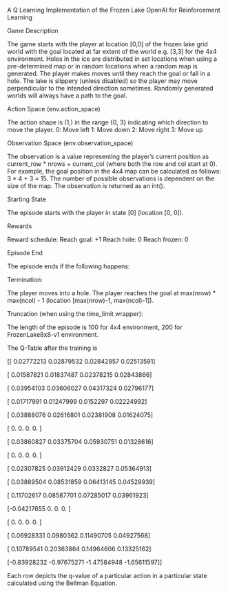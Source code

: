 A Q Learning Implementation of the Frozen Lake OpenAI for Reinforcement Learning

Game Description

The game starts with the player at location [0,0] of the frozen lake grid world with the goal located at far extent of the world e.g. [3,3] for the 4x4 environment.
Holes in the ice are distributed in set locations when using a pre-determined map or in random locations when a random map is generated.
The player makes moves until they reach the goal or fall in a hole.
The lake is slippery (unless disabled) so the player may move perpendicular to the intended direction sometimes.
Randomly generated worlds will always have a path to the goal.

Action Space (env.action_space)

The action shape is (1,) in the range {0, 3} indicating which direction to move the player.
0: Move left
1: Move down
2: Move right
3: Move up


Observation Space (env.observation_space)

The observation is a value representing the player’s current position as current_row * nrows + current_col (where both the row and col start at 0).
For example, the goal position in the 4x4 map can be calculated as follows: 3 * 4 + 3 = 15. The number of possible observations is dependent on the size of the map.
The observation is returned as an int().

Starting State

The episode starts with the player in state [0] (location [0, 0]).

Rewards

Reward schedule:
Reach goal: +1
Reach hole: 0
Reach frozen: 0

Episode End

The episode ends if the following happens:

Termination:

The player moves into a hole.
The player reaches the goal at max(nrow) * max(ncol) - 1 (location [max(nrow)-1, max(ncol)-1]).

Truncation (when using the time_limit wrapper):

The length of the episode is 100 for 4x4 environment, 200 for FrozenLake8x8-v1 environment.

The Q-Table after the training is 

[[ 0.02772213  0.02879532  0.02842857  0.02513591]

 [ 0.01587821  0.01837487  0.02378215  0.02843866]
 
 [ 0.03954103  0.03606027  0.04317324  0.02796177]
 
 [ 0.01717991  0.01247999  0.0152297   0.02224992]
 
 [ 0.03888076  0.02616801  0.02381908  0.01624075]
 
 [ 0.          0.          0.          0.        ]
 
 [ 0.03860827  0.03375704  0.05930751  0.01328616]
 
 [ 0.          0.          0.          0.        ]
 
 [ 0.02307825  0.03912429  0.0332827   0.05364913]
 
 [ 0.03889504  0.08531859  0.06413145  0.04529939]
 
 [ 0.11702617  0.08587701  0.07285017  0.03961923]
 
 [-0.04217655  0.          0.          0.        ]
 
 [ 0.          0.          0.          0.        ]
 
 [ 0.06928331  0.0980362   0.11490705  0.04927568]
 
 [ 0.10789541  0.20363864  0.14964606  0.13325162]
 
 [-0.83928232 -0.97675271 -1.47584948 -1.65611597]]

Each row depicts the q-value of a particular action in a particular state calculated using the Bellman Equation.
